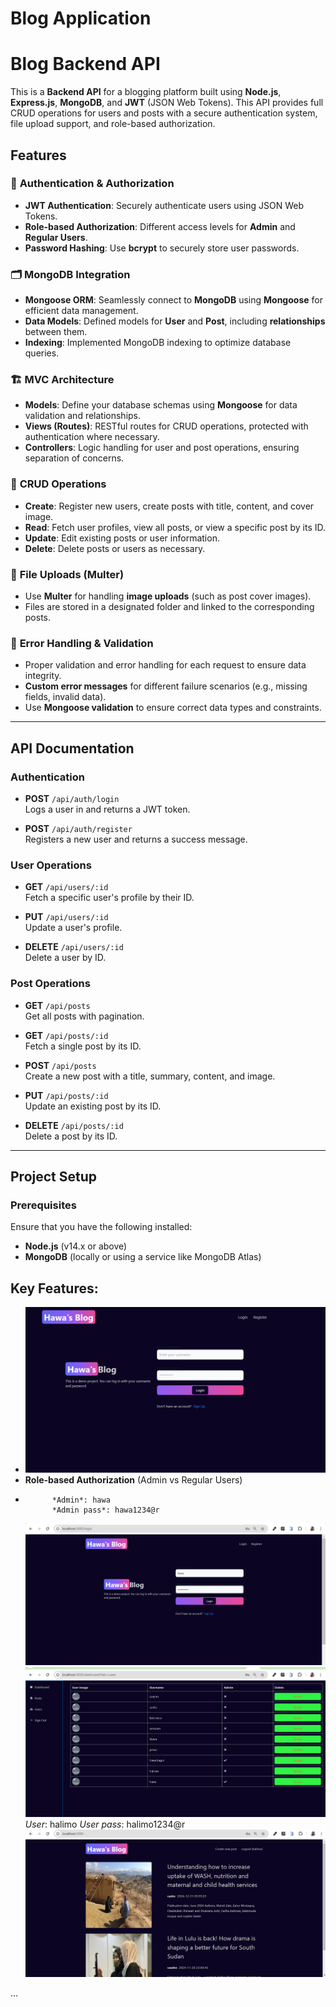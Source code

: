 # Blog Application

# Blog Backend API

This is a **Backend API** for a blogging platform built using **Node.js**, **Express.js**, **MongoDB**, and **JWT** (JSON Web Tokens). This API provides full CRUD operations for users and posts with a secure authentication system, file upload support, and role-based authorization.

## Features

### 🔑 **Authentication & Authorization**

- **JWT Authentication**: Securely authenticate users using JSON Web Tokens.
- **Role-based Authorization**: Different access levels for **Admin** and **Regular Users**.
- **Password Hashing**: Use **bcrypt** to securely store user passwords.

### 🗂 **MongoDB Integration**

- **Mongoose ORM**: Seamlessly connect to **MongoDB** using **Mongoose** for efficient data management.
- **Data Models**: Defined models for **User** and **Post**, including **relationships** between them.
- **Indexing**: Implemented MongoDB indexing to optimize database queries.

### 🏗 **MVC Architecture**

- **Models**: Define your database schemas using **Mongoose** for data validation and relationships.
- **Views (Routes)**: RESTful routes for CRUD operations, protected with authentication where necessary.
- **Controllers**: Logic handling for user and post operations, ensuring separation of concerns.

### 📝 **CRUD Operations**

- **Create**: Register new users, create posts with title, content, and cover image.
- **Read**: Fetch user profiles, view all posts, or view a specific post by its ID.
- **Update**: Edit existing posts or user information.
- **Delete**: Delete posts or users as necessary.
  
### 📸 **File Uploads (Multer)**

- Use **Multer** for handling **image uploads** (such as post cover images).
- Files are stored in a designated folder and linked to the corresponding posts.

### 🚨 **Error Handling & Validation**

- Proper validation and error handling for each request to ensure data integrity.
- **Custom error messages** for different failure scenarios (e.g., missing fields, invalid data).
- Use **Mongoose validation** to ensure correct data types and constraints.


---

## API Documentation

### **Authentication**

- **POST** `/api/auth/login`  
  Logs a user in and returns a JWT token.

- **POST** `/api/auth/register`  
  Registers a new user and returns a success message.

### **User Operations**

- **GET** `/api/users/:id`  
  Fetch a specific user's profile by their ID.
  
- **PUT** `/api/users/:id`  
  Update a user's profile.

- **DELETE** `/api/users/:id`  
  Delete a user by ID.

### **Post Operations**

- **GET** `/api/posts`  
  Get all posts with pagination.

- **GET** `/api/posts/:id`  
  Fetch a single post by its ID.

- **POST** `/api/posts`  
  Create a new post with a title, summary, content, and image.

- **PUT** `/api/posts/:id`  
  Update an existing post by its ID.

- **DELETE** `/api/posts/:id`  
  Delete a post by its ID.

---

## Project Setup

### Prerequisites

Ensure that you have the following installed:

- **Node.js** (v14.x or above)
- **MongoDB** (locally or using a service like MongoDB Atlas)




## Key Features:

- ![API Architecture](https://github.com/HawaMuhumedAli/blog-app-mern-s/blob/ea61baa946cbcdc2f4ede5df078b93f60ed8971d/Screenshot%202025-01-31%20041926.png)
- **Role-based Authorization** (Admin vs Regular Users)
- 
            *Admin*: hawa
            *Admin pass*: hawa1234@r
  ![API Architecture](https://github.com/HawaMuhumedAli/blog-app-mern-s/blob/3da32962f3a3596db679d9b066535260e8b942d9/admin.png)
   ![API Architecture](https://github.com/HawaMuhumedAli/blog-app-mern-s/blob/3da32962f3a3596db679d9b066535260e8b942d9/usersadmin.png)
             *User*: halimo
            *User pass*: halimo1234@r
  ![API Architecture](https://github.com/HawaMuhumedAli/blog-app-mern-s/blob/15f3fdf1b77803c220b0db8acd6ef7ce173c451a/user.png)


...

